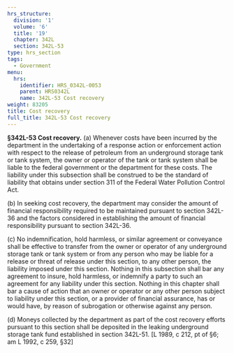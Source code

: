 ```yaml
---
hrs_structure:
  division: '1'
  volume: '6'
  title: '19'
  chapter: 342L
  section: 342L-53
type: hrs_section
tags:
  - Government
menu:
  hrs:
    identifier: HRS_0342L-0053
    parent: HRS0342L
    name: 342L-53 Cost recovery
weight: 83205
title: Cost recovery
full_title: 342L-53 Cost recovery
---
```

**§342L-53 Cost recovery.** (a) Whenever costs have been incurred by the department in the undertaking of a response action or enforcement action with respect to the release of petroleum from an underground storage tank or tank system, the owner or operator of the tank or tank system shall be liable to the federal government or the department for these costs. The liability under this subsection shall be construed to be the standard of liability that obtains under section 311 of the Federal Water Pollution Control Act.

(b) In seeking cost recovery, the department may consider the amount of financial responsibility required to be maintained pursuant to section 342L-36 and the factors considered in establishing the amount of financial responsibility pursuant to section 342L-36.

(c) No indemnification, hold harmless, or similar agreement or conveyance shall be effective to transfer from the owner or operator of any underground storage tank or tank system or from any person who may be liable for a release or threat of release under this section, to any other person, the liability imposed under this section. Nothing in this subsection shall bar any agreement to insure, hold harmless, or indemnify a party to such an agreement for any liability under this section. Nothing in this chapter shall bar a cause of action that an owner or operator or any other person subject to liability under this section, or a provider of financial assurance, has or would have, by reason of subrogation or otherwise against any person.

(d) Moneys collected by the department as part of the cost recovery efforts pursuant to this section shall be deposited in the leaking underground storage tank fund established in section 342L-51\. [L 1989, c 212, pt of §6; am L 1992, c 259, §32]